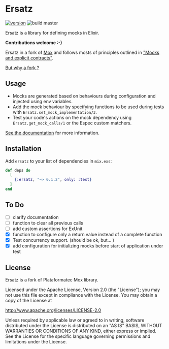 # Ersatz

[![version](https://img.shields.io/hexpm/v/ersatz.svg?label=hex&style=flat-square)](https://hex.pm/packages/ersatz)
![build master](https://img.shields.io/circleci/project/github/Apemb/ersatz/master.svg?label=build%20master&style=flat-square)

Ersatz is a library for defining mocks in Elixir.

**Contributions welcome :-)**

Ersatz in a fork of [Mox](https://github.com/plataformatec/mox) and follows mosts of principles outlined in ["Mocks and explicit contracts"](http://blog.plataformatec.com.br/2015/10/mocks-and-explicit-contracts/).

[But why a fork ?](WHY_A_FORK.md)
 
## Usage 

-   Mocks are generated based on behaviours during configuration and injected using env variables.
-   Add the mock behaviour by specifying functions to be used during tests with `Ersatz.set_mock_implementation/3`.
-   Test your code's actions on the mock dependency using `Ersatz.get_mock_calls/1` or the Espec custom matchers.

[See the documentation](https://hexdocs.pm/ersatz) for more information.

## Installation

Add `ersatz` to your list of dependencies in `mix.exs`:

```elixir
def deps do
  [
    {:ersatz, "~> 0.1.2", only: :test}
  ]
end
```

## To Do

- [ ] clarify documentation
- [ ] function to clear all previous calls
- [ ] add custom assertions for ExUnit
- [X] function to configure only a return value instead of a complete function
- [X] Test concurrency support. (should be ok, but... )
- [X] add configuration for initializing mocks before start of application under test

## License

Ersatz is a fork of Plataformatec Mox library.

Licensed under the Apache License, Version 2.0 (the "License");
you may not use this file except in compliance with the License.
You may obtain a copy of the License at

  http://www.apache.org/licenses/LICENSE-2.0

Unless required by applicable law or agreed to in writing, software
distributed under the License is distributed on an "AS IS" BASIS,
WITHOUT WARRANTIES OR CONDITIONS OF ANY KIND, either express or implied.
See the License for the specific language governing permissions and
limitations under the License.
